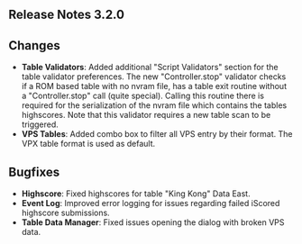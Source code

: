 ## Release Notes 3.2.0

## Changes

- **Table Validators**: Added additional "Script Validators" section for the table validator preferences. The new "Controller.stop" validator checks if a ROM based table with no nvram file, has a table exit routine without a "Controller.stop" call (quite special). Calling this routine there is required for the serialization of the nvram file which contains the tables highscores. Note that this validator requires a new table scan to be triggered.
- **VPS Tables**: Added combo box to filter all VPS entry by their format. The VPX table format is used as default. 

## Bugfixes

- **Highscore**: Fixed highscores for table "King Kong" Data East.
- **Event Log**: Improved error logging for issues regarding failed iScored highscore submissions.
- **Table Data Manager**: Fixed issues opening the dialog with broken VPS data. 
